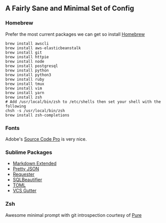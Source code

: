 ##  A Fairly Sane and Minimal Set of Config

### Homebrew
Prefer the most current packages we can get so install [Homebrew](http://brew.sh)

``` Shell
brew install awscli
brew install aws-elasticbeanstalk
brew install git
brew install httpie
brew install node
brew install postgresql
brew install python
brew install python3
brew install ruby
brew install tmux
brew install vim
brew install yarn
brew install zsh
# Add /usr/local/bin/zsh to /etc/shells then set your shell with the following
chsh -s /usr/local/bin/zsh
brew install zsh-completions
```

### Fonts
Adobe's [Source Code Pro](https://github.com/adobe-fonts/source-code-pro) is very nice.

### Sublime Packages
- [Markdown Extended](https://github.com/jonschlinkert/sublime-markdown-extended)
- [Pretty JSON](https://github.com/jonschlinkert/sublime-markdown-extended)
- [Requester](https://github.com/kylebebak/Requester/)
- [SQLBeautifier](https://github.com/zsong/SqlBeautifier)
- [TOML](https://github.com/lmno/TOML)
- [VCS Gutter](https://github.com/bradsokol/VcsGutter)

### Zsh
Awesome minimal prompt with git introspection courtesy of [Pure](https://github.com/sindresorhus/pure)
